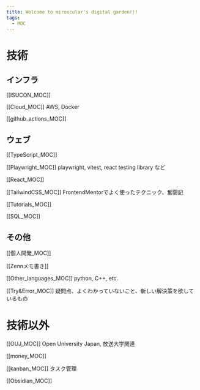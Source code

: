 ```yaml
---
title: Welcome to miroscular's digital garden!!!
tags:
  - MOC
---
```

# 技術

## インフラ
[[ISUCON_MOC]]

[[Cloud_MOC]]
AWS, Docker

[[github_actions_MOC]]

## ウェブ
[[TypeScript_MOC]]

[[Playwright_MOC]]
playwright, vitest, react testing library など

[[React_MOC]]

[[TailwindCSS_MOC]]
FrontendMentorでよく使ったテクニック、奮闘記

[[Tutorials_MOC]]

[[SQL_MOC]]

## その他
[[個人開発_MOC]]

[[Zennメモ書き]]

[[Other_languages_MOC]]
python, C++, etc.

[[Try&Error_MOC]]
疑問点、よくわかっていないこと、新しい解決策を欲しているもの

# 技術以外

[[OUJ_MOC]]
Open University Japan, 放送大学関連

[[money_MOC]]

[[kanban_MOC]]
タスク管理

[[Obsidian_MOC]]

